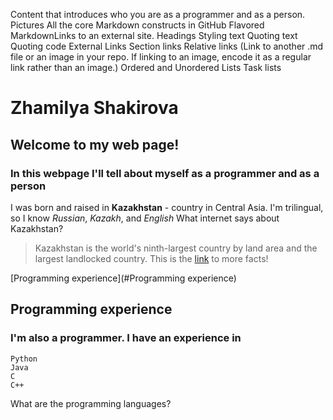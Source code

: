 Content that introduces who you are as a programmer and as a person. 
Pictures
All the core Markdown constructs in GitHub Flavored MarkdownLinks to an external site.
Headings
Styling text
Quoting text
Quoting code
External Links
Section links
Relative links (Link to another .md file or an image in your repo. If linking to an image, encode it as a regular link rather than an image.)
Ordered and Unordered Lists
Task lists



# Zhamilya Shakirova
## Welcome to my web page!
### In this webpage I'll tell about myself as a programmer and as a person


I was born and raised in **Kazakhstan** - country in Central Asia.
I'm trilingual, so I know *Russian*, *Kazakh*, and *English*
What internet says about Kazakhstan?
> Kazakhstan is the world's ninth-largest country by land area and the largest landlocked country.
This is the [link](https://aboutkazakhstan.com/blog/entertainment/12-interesting-facts-about-kazakhstan/) to more facts! 

[Programming experience](#Programming experience)


## Programming experience
### I'm also a programmer. I have an experience in
```
Python
Java
C
C++
```
What are the programming languages?

